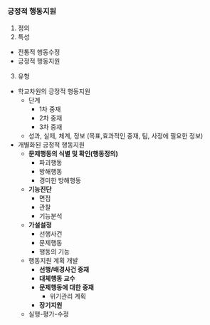 ### 긍정적 행동지원

1. 정의
2. 특성
  - 전통적 행동수정
  - 긍정적 행동지원

3. 유형
  - 학교차원의 긍정적 행동지원
    - 단계
      - 1차 중재
      - 2차 중재
      - 3차 중재
    - 성과, 실제, 체계, 정보 (목표,효과적인 중재, 팀, 사정에 필요한 정보)
  - 개별화된 긍정적 행동지원
    - **문제행동의 식별 및 확인(행동정의)**
      - 파괴행동
      - 방해행동
      - 경미한 방해행동
    - **기능진단**
      - 면접
      - 관찰
      - 기능분석
    - **가설설정**
      - 선행사건
      - 문제행동
      - 행동의 기능
    - 행동지원 계획 개발
      - **선행/배경사건 중재**
      - **대체행동 교수**
      - **문제행동에 대한 중재**
        - 위기관리 계획
      - **장기지원**
    - 실행-평가-수정

